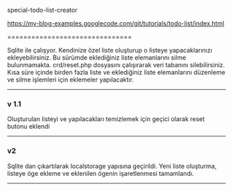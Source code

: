 special-todo-list-creator 

https://my-blog-examples.googlecode.com/git/tutorials/todo-list/index.html

===============================

Sqlite ile çalışyor. Kendinize özel liste oluşturup o listeye yapacaklarınızı ekleyebilirsiniz. Bu sürümde eklediğiniz liste elemanlarını silme bulunmamakta. crd/reset.php dosyasını çalışırarak veri tabanını silebilirsiniz. Kısa süre içinde birden fazla liste ve eklediğiniz liste elemanlarını düzenleme ve silme işlemleri için eklemeler yapılacaktır.

______
### v 1.1

Oluşturulan listeyi ve yapılacakları temizlemek için geçici olarak reset butonu eklendi
______

### v2

Sqlite dan çıkartılarak localstorage yapısına geçirildi. Yeni liste oluşturma, listeye öge ekleme ve eklenilen ögenin işaretlenmesi tamamlandı. 
______


